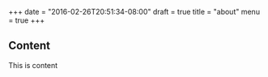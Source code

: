 +++
date = "2016-02-26T20:51:34-08:00"
draft = true
title = "about"
menu = true
+++

## Content

This is content
